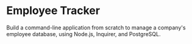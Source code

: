 # Employee Tracker
Build a command-line application from scratch to manage a company's employee database, using Node.js, Inquirer, and PostgreSQL.
